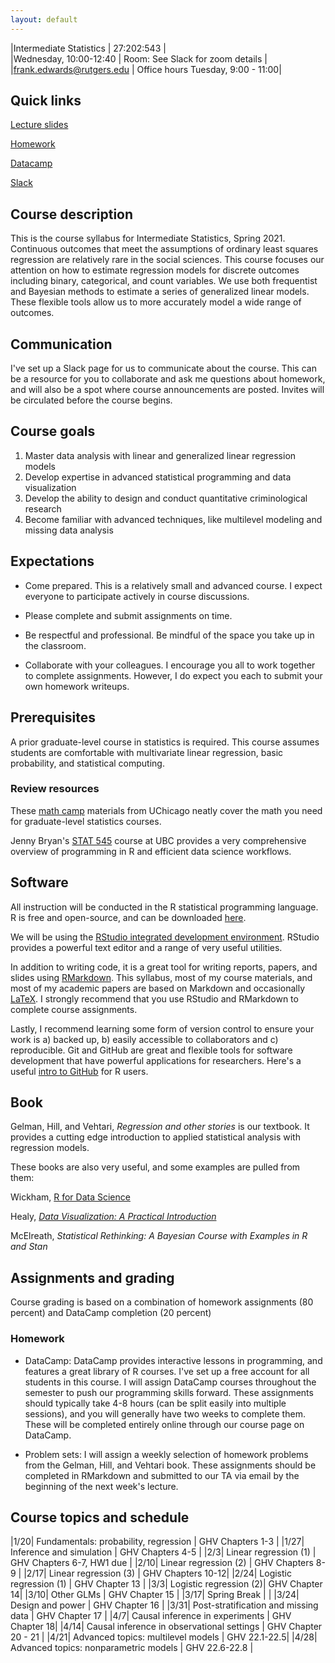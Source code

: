 ```yaml
---
layout: default
---
```


|Intermediate Statistics   | 27:202:543  |  
|Wednesday, 10:00-12:40   | Room: See Slack for zoom details  |
|frank.edwards@rutgers.edu | Office hours Tuesday, 9:00 - 11:00|


## Quick links

[Lecture slides](https://github.com/f-edwards/intermediate_stats/tree/master/slides)

[Homework](https://github.com/f-edwards/intermediate_stats/tree/master/hw)

[Datacamp](https://learn.datacamp.com)

[Slack](https://rutgersinterm-idb9612.slack.com/)

## Course description

This is the course syllabus for Intermediate Statistics, Spring 2021. Continuous outcomes that meet the assumptions of ordinary least squares regression are relatively rare in the social sciences. This course focuses our attention on how to estimate regression models for discrete outcomes including binary, categorical, and count variables. We use both frequentist and Bayesian methods to estimate a series of generalized linear models. These flexible tools allow us to more accurately model a wide range of outcomes.

## Communication

I've set up a Slack page for us to communicate about the course. This can be a resource for you to collaborate and ask me questions about homework, and will also be a spot where course announcements are posted. Invites will be circulated before the course begins.

## Course goals

1. Master data analysis with linear and generalized linear regression models
2. Develop expertise in advanced statistical programming and data visualization 
3. Develop the ability to design and conduct quantitative criminological research
4. Become familiar with advanced techniques, like multilevel modeling and missing data analysis

## Expectations

- Come prepared. This is a relatively small and advanced course. I expect everyone to participate actively in course discussions.

- Please complete and submit assignments on time. 

- Be respectful and professional. Be mindful of the space you take up in the classroom.

- Collaborate with your colleagues. I encourage you all to work together to complete assignments. However, I do expect you each to submit your own homework writeups. 

## Prerequisites

A prior graduate-level course in statistics is required. This course assumes students are comfortable with multivariate linear regression, basic probability, and statistical computing.

### Review resources

These [math camp](https://github.com/math-camp/course) materials from UChicago neatly cover the math you need for graduate-level statistics courses.

Jenny Bryan's [STAT 545](http://stat545.com/) course at UBC provides a very comprehensive overview of programming in R and efficient data science workflows.

## Software

All instruction will be conducted in the R statistical programming language. R is free and open-source, and can be downloaded [here](https://cran.r-project.org/).

We will be using the [RStudio integrated development environment](https://www.rstudio.com/products/rstudio/download/). RStudio provides a powerful text editor and a range of very useful utilities. 

In addition to writing code, it is a great tool for writing reports, papers, and slides using [RMarkdown](https://rmarkdown.rstudio.com/lesson-1.html). This syllabus, most of my course materials, and most of my academic papers are based on Markdown and occasionally [LaTeX](https://www.overleaf.com/learn/latex/Learn_LaTeX_in_30_minutes). I strongly recommend that you use RStudio and RMarkdown to complete course assignments.  

Lastly, I recommend learning some form of version control to ensure your work is a) backed up, b) easily accessible to collaborators and c) reproducible. Git and GitHub are great and flexible tools for software development that have powerful applications for researchers. Here's a useful [intro to GitHub](https://happygitwithr.com/) for R users.

## Book

Gelman, Hill, and Vehtari,  *Regression and other stories* is our textbook. It provides a cutting edge introduction to applied statistical analysis with regression models. 

These books are also very useful, and some examples are pulled from them:

Wickham, [R for Data Science](https://r4ds.had.co.nz/) 

Healy, [*Data Visualization: A Practical Introduction*](http://socviz.co/index.html) 

McElreath, *Statistical Rethinking: A Bayesian Course with Examples in R and Stan*

## Assignments and grading

Course grading is based on a combination of homework assignments (80 percent) and DataCamp completion (20 percent)

### Homework

- DataCamp: DataCamp provides interactive lessons in programming, and features a great library of R courses. I've set up a free account for all students in this course. I will assign DataCamp courses throughout the semester to push our programming skills forward. These assignments should typically take 4-8 hours (can be split easily into multiple sessions), and you will generally have two weeks to complete them. These will be completed entirely online through our course page on DataCamp. 

- Problem sets: I will assign a weekly selection of homework problems from the Gelman, Hill, and Vehtari book. These assignments should be completed in RMarkdown and submitted to our TA via email by the beginning of the next week's lecture. 

## Course topics and schedule

|1/20| Fundamentals: probability, regression | GHV Chapters 1-3 |
|1/27| Inference and simulation | GHV Chapters 4-5 |
|2/3| Linear regression (1) | GHV Chapters 6-7, HW1 due |
|2/10| Linear regression (2) | GHV Chapters 8-9 |
|2/17| Linear regression (3) | GHV Chapters 10-12|
|2/24| Logistic regression (1) | GHV Chapter 13 |
|3/3| Logistic regression (2)| GHV Chapter 14|
|3/10| Other GLMs | GHV Chapter 15  |
|3/17| Spring Break | |
|3/24| Design and power | GHV Chapter 16 |
|3/31| Post-stratification and missing data | GHV Chapter 17 |
|4/7| Causal inference in experiments | GHV Chapter 18|
|4/14| Causal inference in observational settings | GHV Chapter 20 - 21 |
|4/21| Advanced topics: multilevel models | GHV 22.1-22.5|
|4/28| Advanced topics: nonparametric models | GHV 22.6-22.8 |



